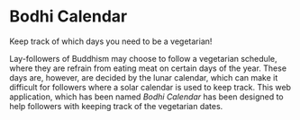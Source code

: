# Bodhi Calendar

Keep track of which days you need to be a vegetarian!

Lay-followers of Buddhism may choose to follow a vegetarian schedule, where
they are refrain from eating meat on certain days of the year. These days
are, however, are decided by the lunar calendar, which can make it difficult
for followers where a solar calendar is used to keep track. This web
application, which has been named _Bodhi Calendar_ has been designed to help
followers with keeping track of the vegetarian dates.
